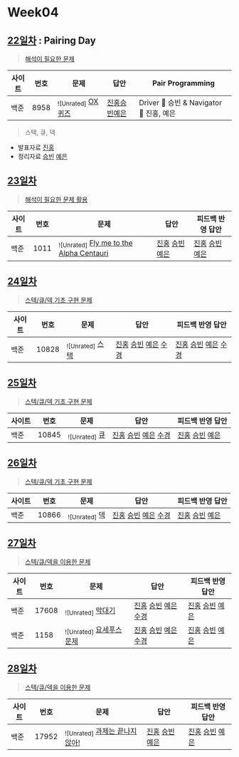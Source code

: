 # Week04

## [22일차](Day22) : Pairing Day

> [해석이 필요한 문제](https://www.acmicpc.net/group/workbook/view/9797/29302)

| 사이트 | 번호 | 문제                                           | 답안                                        | Pair Programming                         |
| ------ | ---- | ---------------------------------------------- | ------------------------------------------- | ---------------------------------------- |
| 백준   | 8958 | <sub>![Unrated]</sub> [OX퀴즈](https://www.acmicpc.net/problem/8958) | [진홍승빈예은](Day22/bj8958_kjhwsblye.java) | Driver 🚗 승빈 & Navigator 🧭 진홍, 예은 |

> 스택, 큐, 덱

- 발표자료 [진홍](reference/kjh.pdf)
- 정리자료 [승빈](reference/wsb.pdf) [예은](reference/lye.pdf)

## [23일차](Day23)

> [해석이 필요한 문제 활용](https://www.acmicpc.net/group/workbook/view/9797/29349)

| 사이트 | 번호 | 문제                                                                 | 답안                                                                                    | 피드백 반영 답안                                                                           |
| ------ | ---- | -------------------------------------------------------------------- | --------------------------------------------------------------------------------------- | ------------------------------------------------------------------------------------------ |
| 백준   | 1011 | <sub>![Unrated]</sub> [Fly me to the Alpha Centauri](https://www.acmicpc.net/problem/1011) | [진홍](Day23/bj1011_kjh.java) [승빈](Day23/bj1011_wsb.java) [예은](Day23/bj1011_lye.cs) | [진홍](Day23/bj1011_kjh_fb.java) [승빈](Day23/bj1011_wsb.java) [예은](Day23/bj1011_lye.cs) |

## [24일차](Day24)

> [스텍/큐/덱 기초 구현 문제](https://www.acmicpc.net/group/workbook/view/9797/29362)

| 사이트 | 번호  | 문제                                          | 답안                                                                                                                                                                                  | 피드백 반영 답안                                                                                                                                                                               |
| ------ | ----- | --------------------------------------------- | ------------------------------------------------------------------------------------------------------------------------------------------------------------------------------------- | ---------------------------------------------------------------------------------------------------------------------------------------------------------------------------------------------- |
| 백준   | 10828 | <sub>![Unrated]</sub> [스택](https://www.acmicpc.net/problem/10828) | [진홍](Day24/bj10828_kjh.java) [승빈](Day24/bj10828_wsb.java) [예은](Day24/bj10828_lye.cs) [수경](https://github.com/sukyeongh/Algorithm/blob/master/2021_04/20210413/bj10828_hsk.js) | [진홍](Day24/bj10828_kjh.java) [승빈](Day24/bj10828_wsb_fb.java) [예은](Day24/bj10828_lye_fb.cs) [수경](https://github.com/sukyeongh/Algorithm/blob/master/2021_04/20210413/bj10828_hsk_fb.js) |

## [25일차](Day25)

> [스텍/큐/덱 기초 구현 문제](https://www.acmicpc.net/group/workbook/view/9797/29363)

| 사이트 | 번호  | 문제                                        | 답안                                                                                                                                                                                  | 피드백 반영 답안                                                                                    |
| ------ | ----- | ------------------------------------------- | ------------------------------------------------------------------------------------------------------------------------------------------------------------------------------------- | --------------------------------------------------------------------------------------------------- |
| 백준   | 10845 | <sub>![Unrated]</sub> [큐](https://www.acmicpc.net/problem/10845) | [진홍](Day25/bj10845_kjh.java) [승빈](Day25/bj10845_wsb.java) [예은](Day25/bj10845_lye.cs) [수경](https://github.com/sukyeongh/Algorithm/blob/master/2021_04/20210414/bj10845_hsk.js) | [진홍](Day25/bj10845_kjh_fb.java) [승빈](Day25/bj10845_wsb_fb.java) [예은](Day25/bj10845_lye_fb.cs) |

## [26일차](Day26)

> [스텍/큐/덱 기초 구현 문제](https://www.acmicpc.net/group/workbook/view/9797/29364)

| 사이트 | 번호  | 문제                                        | 답안                                                                                                                                                                                  | 피드백 반영 답안                                                                                 |
| ------ | ----- | ------------------------------------------- | ------------------------------------------------------------------------------------------------------------------------------------------------------------------------------------- | ------------------------------------------------------------------------------------------------ |
| 백준   | 10866 | <sub>![Unrated]</sub> [덱](https://www.acmicpc.net/problem/10866) | [진홍](Day26/bj10866_kjh.java) [승빈](Day26/bj10866_wsb.java) [예은](Day26/bj10866_lye.cs) [수경](https://github.com/sukyeongh/Algorithm/blob/master/2021_04/20210415/bj10866_hsk.js) | [진홍](Day26/bj10866_kjh.java) [승빈](Day26/bj10866_wsb_fb.java) [예은](Day26/bj10866_lye_fb.cs) |

## [27일차](Day27)

> [스텍/큐/덱을 이용한 문제](https://www.acmicpc.net/group/workbook/view/9797/29518)

| 사이트 | 번호  | 문제                                                  | 답안                                                                                                                                                                                          | 피드백 반영 답안                                                                              |
| ------ | ----- | ----------------------------------------------------- | --------------------------------------------------------------------------------------------------------------------------------------------------------------------------------------------- | --------------------------------------------------------------------------------------------- |
| 백준   | 17608 | <sub>![Unrated]</sub> [막대기](https://www.acmicpc.net/problem/17608)       | [진홍](Day27/bj17608_kjh.java) [승빈](Day27/bj17608_wsb.java) [예은](Day27/bj17608_lye.cs) [수경](https://github.com/sukyeongh/Algorithm/blob/master/2021_04/20210416/bj17608_hsk_used_fs.js) | [진홍](Day27/bj17608_kjh.java) [승빈](Day27/bj17608_wsb.java) [예은](Day27/bj17608_lye.cs)    |
| 백준   | 1158  | <sub>![Unrated]</sub> [요세푸스 문제](https://www.acmicpc.net/problem/1158) | [진홍](Day27/bj1158_kjh.java) [승빈](Day27/bj1158_wsb.java) [예은](Day27/bj1158_lye.cs) [수경](https://github.com/sukyeongh/Algorithm/blob/master/2021_04/20210417/bj1158_hsk.js)             | [진홍](Day27/bj1158_kjh_fb.java) [승빈](Day27/bj1158_wsb_fb.java) [예은](Day27/bj1158_lye.cs) |

## [28일차](Day28)

> [스텍/큐/덱을 이용한 문제](https://www.acmicpc.net/group/workbook/view/9797/29531)

| 사이트 | 번호  | 문제                                                         | 답안                                                                                       | 피드백 반영 답안                                                                                 |
| ------ | ----- | ------------------------------------------------------------ | ------------------------------------------------------------------------------------------ | ------------------------------------------------------------------------------------------------ |
| 백준   | 17952 | <sub>![Unrated]</sub> [과제는 끝나지 않아!](https://www.acmicpc.net/problem/17952) | [진홍](Day28/bj17952_kjh.java) [승빈](Day28/bj17952_wsb.java) [예은](Day28/bj17952_lye.cs) | [진홍](Day28/bj17952_kjh.java) [승빈](Day28/bj17952_wsb_fb.java) [예은](Day28/bj17952_lye_fb.cs) |
